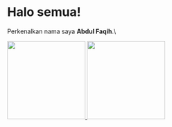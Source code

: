 # Halo semua! 
Perkenalkan nama saya **Abdul Faqih**.\
 
<p align="left">
<a href="https://github.com/0xfaqih">
  <img height="180em" src="https://github-readme-stats-eight-theta.vercel.app/api?username=0xfaqih&show_icons=true&theme=algolia&include_all_commits=true&count_private=true"/>
  <img height="180em" src="https://github-readme-stats-eight-theta.vercel.app/api/top-langs/?username=0xfaqih&layout=compact&langs_count=8&theme=algolia"/>
</a>
</p>
